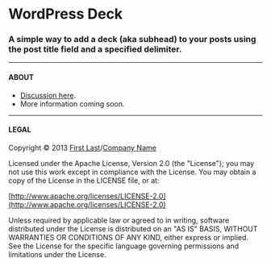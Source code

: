 # WordPress Deck

### A simple way to add a deck (aka subhead) to your posts using the post title field and a specified delimiter.

---

#### ABOUT

* [Discussion here](http://wordpress.stackexchange.com/questions/99039/filtering-the-title-with-option-to-return-subhead).
* More information coming soon.

---

#### LEGAL

Copyright &copy; 2013 [First Last](http://site.com)/[Company Name](http://foo.com)

Licensed under the Apache License, Version 2.0 (the "License"); you may not use this work except in compliance with the License. You may obtain a copy of the License in the LICENSE file, or at:

[http://www.apache.org/licenses/LICENSE-2.0](http://www.apache.org/licenses/LICENSE-2.0)

Unless required by applicable law or agreed to in writing, software distributed under the License is distributed on an "AS IS" BASIS, WITHOUT WARRANTIES OR CONDITIONS OF ANY KIND, either express or implied. See the License for the specific language governing permissions and limitations under the License.
